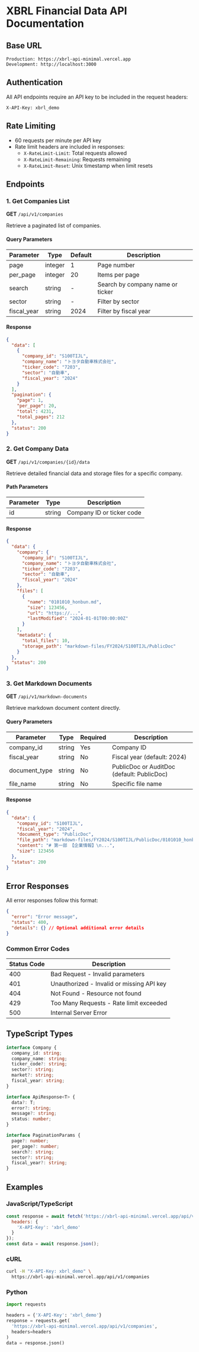 # XBRL Financial Data API Documentation

## Base URL
```
Production: https://xbrl-api-minimal.vercel.app
Development: http://localhost:3000
```

## Authentication
All API endpoints require an API key to be included in the request headers:

```
X-API-Key: xbrl_demo
```

## Rate Limiting
- 60 requests per minute per API key
- Rate limit headers are included in responses:
  - `X-RateLimit-Limit`: Total requests allowed
  - `X-RateLimit-Remaining`: Requests remaining
  - `X-RateLimit-Reset`: Unix timestamp when limit resets

## Endpoints

### 1. Get Companies List
**GET** `/api/v1/companies`

Retrieve a paginated list of companies.

#### Query Parameters
| Parameter | Type | Default | Description |
|-----------|------|---------|-------------|
| page | integer | 1 | Page number |
| per_page | integer | 20 | Items per page |
| search | string | - | Search by company name or ticker |
| sector | string | - | Filter by sector |
| fiscal_year | string | 2024 | Filter by fiscal year |

#### Response
```json
{
  "data": [
    {
      "company_id": "S100TIJL",
      "company_name": "トヨタ自動車株式会社",
      "ticker_code": "7203",
      "sector": "自動車",
      "fiscal_year": "2024"
    }
  ],
  "pagination": {
    "page": 1,
    "per_page": 20,
    "total": 4231,
    "total_pages": 212
  },
  "status": 200
}
```

### 2. Get Company Data
**GET** `/api/v1/companies/{id}/data`

Retrieve detailed financial data and storage files for a specific company.

#### Path Parameters
| Parameter | Type | Description |
|-----------|------|-------------|
| id | string | Company ID or ticker code |

#### Response
```json
{
  "data": {
    "company": {
      "company_id": "S100TIJL",
      "company_name": "トヨタ自動車株式会社",
      "ticker_code": "7203",
      "sector": "自動車",
      "fiscal_year": "2024"
    },
    "files": [
      {
        "name": "0101010_honbun.md",
        "size": 123456,
        "url": "https://...",
        "lastModified": "2024-01-01T00:00:00Z"
      }
    ],
    "metadata": {
      "total_files": 10,
      "storage_path": "markdown-files/FY2024/S100TIJL/PublicDoc"
    }
  },
  "status": 200
}
```

### 3. Get Markdown Documents
**GET** `/api/v1/markdown-documents`

Retrieve markdown document content directly.

#### Query Parameters
| Parameter | Type | Required | Description |
|-----------|------|----------|-------------|
| company_id | string | Yes | Company ID |
| fiscal_year | string | No | Fiscal year (default: 2024) |
| document_type | string | No | PublicDoc or AuditDoc (default: PublicDoc) |
| file_name | string | No | Specific file name |

#### Response
```json
{
  "data": {
    "company_id": "S100TIJL",
    "fiscal_year": "2024",
    "document_type": "PublicDoc",
    "file_path": "markdown-files/FY2024/S100TIJL/PublicDoc/0101010_honbun.md",
    "content": "# 第一部 【企業情報】\n...",
    "size": 123456
  },
  "status": 200
}
```

## Error Responses

All error responses follow this format:

```json
{
  "error": "Error message",
  "status": 400,
  "details": {} // Optional additional error details
}
```

### Common Error Codes
| Status Code | Description |
|-------------|-------------|
| 400 | Bad Request - Invalid parameters |
| 401 | Unauthorized - Invalid or missing API key |
| 404 | Not Found - Resource not found |
| 429 | Too Many Requests - Rate limit exceeded |
| 500 | Internal Server Error |

## TypeScript Types

```typescript
interface Company {
  company_id: string;
  company_name: string;
  ticker_code?: string;
  sector?: string;
  market?: string;
  fiscal_year: string;
}

interface ApiResponse<T> {
  data?: T;
  error?: string;
  message?: string;
  status: number;
}

interface PaginationParams {
  page?: number;
  per_page?: number;
  search?: string;
  sector?: string;
  fiscal_year?: string;
}
```

## Examples

### JavaScript/TypeScript
```javascript
const response = await fetch('https://xbrl-api-minimal.vercel.app/api/v1/companies', {
  headers: {
    'X-API-Key': 'xbrl_demo'
  }
});
const data = await response.json();
```

### cURL
```bash
curl -H "X-API-Key: xbrl_demo" \
  https://xbrl-api-minimal.vercel.app/api/v1/companies
```

### Python
```python
import requests

headers = {'X-API-Key': 'xbrl_demo'}
response = requests.get(
  'https://xbrl-api-minimal.vercel.app/api/v1/companies',
  headers=headers
)
data = response.json()
```